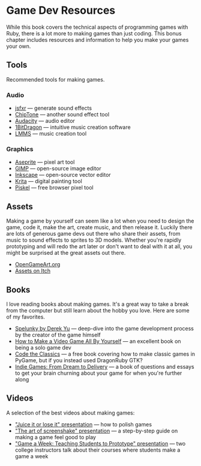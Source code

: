 # Game Dev Resources

While this book covers the technical aspects of programming games with Ruby, there is a lot more to making games than just coding. This bonus chapter includes resources and information to help you make your games your own.

## Tools

Recommended tools for making games.

### Audio

- [jsfxr](https://sfxr.me/) — generate sound effects
- [ChipTone](https://sfbgames.itch.io/chiptone) — another sound effect tool
- [Audacity](https://www.audacityteam.org/) — audio editor
- [1BitDragon](https://1bitdragon.com/) — intuitive music creation software
- [LMMS](https://lmms.io/) — music creation tool

### Graphics

- [Aseprite](https://www.aseprite.org/) — pixel art tool
- [GIMP](https://www.gimp.org/) — open-source image editor
- [Inkscape](https://inkscape.org/) — open-source vector editor
- [Krita](https://krita.org/en/) — digital painting tool
- [Piskel](https://www.piskelapp.com/) — free browser pixel tool

## Assets

Making a game by yourself can seem like a lot when you need to design the game, code it, make the art, create music, and then release it. Luckily there are lots of generous game devs out there who share their assets, from music to sound effects to sprites to 3D models. Whether you're rapidly prototyping and will redo the art later or don't want to deal with it at all, you might be surprised at the great assets out there.

- [OpenGameArt.org](https://opengameart.org/)
- [Assets on Itch](https://itch.io/game-assets)

## Books

I love reading books about making games. It's a great way to take a break from the computer but still learn about the hobby you love. Here are some of my favorites.

- [Spelunky by Derek Yu](https://bossfightbooks.com/products/spelunky-by-derek-yu) — deep-dive into the game development process by the creator of the game himself
- [How to Make a Video Game All By Yourself](https://www.valadria.com/how-to-make-a-video-game-all-by-yourself/) — an excellent book on being a solo game dev
- [Code the Classics](https://wireframe.raspberrypi.com/books/code-the-classics1) — a free book covering how to make classic games in PyGame, but if you instead used DragonRuby GTK?
- [Indie Games: From Dream to Delivery](https://www.amazon.com/Indie-Games-Delivery-Don-Daglow/dp/0996781552) — a book of questions and essays to get your brain churning about your game for when you're further along

## Videos

A selection of the best videos about making games:

- ["Juice it or lose it" presentation](https://www.youtube.com/watch?v=Fy0aCDmgnxg) — how to polish games
- ["The art of screenshake" presentation](https://www.youtube.com/watch?v=AJdEqssNZ-U) — a step-by-step guide on making a game feel good to play
- ["Game a Week: Teaching Students to Prototype" presentation](https://www.youtube.com/watch?v=9O9Q8OVWrFA&list=PLT0BvNof1jZKXdGj7pT8pxakQVFUPO9GA&index=6&t=9s) — two college instructors talk about their courses where students make a game a week

